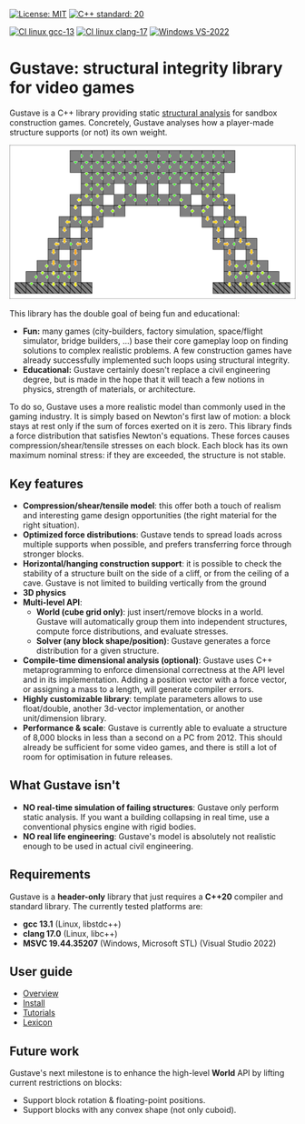 [![License: MIT](https://img.shields.io/badge/License-MIT-yellow.svg)](./LICENSE.txt)
[![C++ standard: 20](https://img.shields.io/badge/C%2B%2B-20-blue)](https://en.cppreference.com/w/cpp/compiler_support#cpp20)

[![CI linux gcc-13](https://github.com/vsaulue/gustave/actions/workflows/linux-gcc13.yml/badge.svg)](./.github/workflows/linux-gcc13.yml)
[![CI linux clang-17](https://github.com/vsaulue/gustave/actions/workflows/linux-clang17.yml/badge.svg)](./.github/workflows/linux-clang17.yml)
[![Windows VS-2022](https://github.com/vsaulue/gustave/actions/workflows/windows-msvc193.yml/badge.svg)](./.github/workflows/windows-msvc193.yml)

<!-- -8<- [start:intro] -->
# Gustave: structural integrity library for video games

Gustave is a C++ library providing static [structural analysis](https://en.wikipedia.org/wiki/Structural_analysis) for sandbox construction games. Concretely, Gustave analyses how a player-made structure supports (or not) its own weight.
<!-- -8<- [end:intro] -->

![Eiffel tower](./docs/images/eiffelBase.svg)

<!-- -8<- [start:body] -->
This library has the double goal of being fun and educational:

- **Fun:** many games (city-builders, factory simulation, space/flight simulator, bridge builders, ...) base their core gameplay loop on finding solutions to complex realistic problems. A few construction games have already successfully implemented such loops using structural integrity.
- **Educational:** Gustave certainly doesn't replace a civil engineering degree, but is made in the hope that it will teach a few notions in physics, strength of materials, or architecture.

To do so, Gustave uses a more realistic model than commonly used in the gaming industry. It is simply based on Newton's first law of motion: a block stays at rest only if the sum of forces exerted on it is zero. This library finds a force distribution that satisfies Newton's equations. These forces causes compression/shear/tensile stresses on each block. Each block has its own maximum nominal stress: if they are exceeded, the structure is not stable.

## Key features

- **Compression/shear/tensile model**: this offer both a touch of realism and interesting game design opportunities (the right material for the right situation).
- **Optimized force distributions**: Gustave tends to spread loads across multiple supports when possible, and prefers transferring force through stronger blocks.
- **Horizontal/hanging construction support**: it is possible to check the stability of a structure built on the side of a cliff, or from the ceiling of a cave. Gustave is not limited to building vertically from the ground
- **3D physics**
- **Multi-level API**:
    - **World (cube grid only)**: just insert/remove blocks in a world. Gustave will automatically group them into independent structures, compute force distributions, and evaluate stresses.
    - **Solver (any block shape/position)**: Gustave generates a force distribution for a given structure.
- **Compile-time dimensional analysis (optional)**: Gustave uses C++ metaprogramming to enforce dimensional correctness at the API level and in its implementation. Adding a position vector with a force vector, or assigning a mass to a length, will generate compiler errors.
- **Highly customizable library**: template parameters allows to use float/double, another 3d-vector implementation, or another unit/dimension library.
- **Performance & scale**: Gustave is currently able to evaluate a structure of 8,000 blocks in less than a second on a PC from 2012. This should already be sufficient for some video games, and there is still a lot of room for optimisation in future releases.

## What Gustave isn't

- **NO real-time simulation of failing structures**: Gustave only perform static analysis. If you want a building collapsing in real time, use a conventional physics engine with rigid bodies.
- **NO real life engineering**: Gustave's model is absolutely not realistic enough to be used in actual civil engineering.

## Requirements

Gustave is a **header-only** library that just requires a **C++20** compiler and standard library. The currently tested platforms are:

- **gcc 13.1** (Linux, libstdc++)
- **clang 17.0** (Linux, libc++)
- **MSVC 19.44.35207** (Windows, Microsoft STL) (Visual Studio 2022)

<!-- -8<- [end:body] -->

## User guide

- [Overview](./docs/overview.md)
- [Install](./docs/install.md)
- [Tutorials](./docs/tutorials/tutorials.md)
- [Lexicon](./docs/lexicon.md)

## Future work

Gustave's next milestone is to enhance the high-level **World** API by lifting current restrictions on blocks:
- Support block rotation & floating-point positions.
- Support blocks with any convex shape (not only cuboid).
